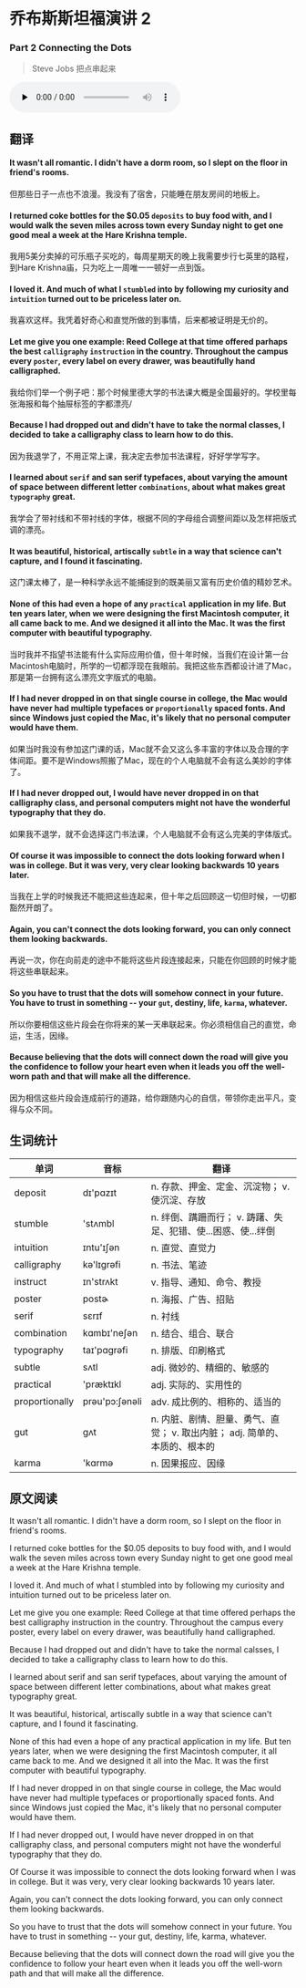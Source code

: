 # 乔布斯斯坦福演讲 2
### Part 2 Connecting the Dots
>Steve Jobs 把点串起来

<audio id="audio" controls="" controlsList="nodownload" oncontextmenu="return false" preload="none">
    <source id="mp3" src="../audio/2019-March/Connect the Dots.mp3">
</audio>

## 翻译
#### It wasn't all romantic. I didn't have a dorm room, so I slept on the floor in friend's rooms.
但那些日子一点也不浪漫。我没有了宿舍，只能睡在朋友房间的地板上。
#### I returned coke bottles for the $0.05 `deposits` to buy food with, and I would walk the seven miles across town every Sunday night to get one good meal a week at the Hare Krishna temple.
我用5美分卖掉的可乐瓶子买吃的，每周星期天的晚上我需要步行七英里的路程，到Hare Krishna庙，只为吃上一周唯一一顿好一点到饭。
#### I loved it. And much of what I `stumbled` into by following my curiosity and `intuition` turned out to be priceless later on.
我喜欢这样。我凭着好奇心和直觉所做的到事情，后来都被证明是无价的。
#### Let me give you one example: Reed College at that time offered parhaps the best `calligraphy` `instruction` in the country. Throughout the campus every `poster`, every label on every drawer, was beautifully hand calligraphed.
我给你们举一个例子吧：那个时候里德大学的书法课大概是全国最好的。学校里每张海报和每个抽屉标签的字都漂亮/
#### Because I had dropped out and didn't have to take the normal classes, I decided to take a calligraphy class to learn how to do this.
因为我退学了，不用正常上课，我决定去参加书法课程，好好学学写字。
#### I learned about `serif` and san serif typefaces, about varying the amount of space between different letter `combinations`, about what makes great `typography` great.
我学会了带衬线和不带衬线的字体，根据不同的字母组合调整间距以及怎样把版式调的漂亮。
#### It was beautiful, historical, artiscally `subtle` in a way that science can't capture, and I found it fascinating.
这门课太棒了，是一种科学永远不能捕捉到的既美丽又富有历史价值的精妙艺术。
#### None of this had even a hope of any `practical` application in my life. But ten years later, when we were designing the first Macintosh computer, it all came back to me. And we designed it all into the Mac. It was the first computer with beautiful typography.
当时我并不指望书法能有什么实际应用价值，但十年时候，当我们在设计第一台Macintosh电脑时，所学的一切都浮现在我眼前。我把这些东西都设计进了Mac，那是第一台拥有这么漂亮文字版式的电脑。
#### If I had never dropped in on that single course in college, the Mac would have never had multiple typefaces or `proportionally` spaced fonts. And since Windows just copied the Mac, it's likely that no personal computer would have them.
如果当时我没有参加这门课的话，Mac就不会又这么多丰富的字体以及合理的字体间距。要不是Windows照搬了Mac，现在的个人电脑就不会有这么美妙的字体了。
#### If I had never dropped out, I would have never dropped in on that calligraphy class, and personal computers might not have the wonderful typography that they do.
如果我不退学，就不会选择这门书法课，个人电脑就不会有这么完美的字体版式。
#### Of course it was impossible to connect the dots looking forward when I was in college. But it was very, very clear looking backwards 10 years later.
当我在上学的时候我还不能把这些连起来，但十年之后回顾这一切但时候，一切都豁然开朗了。
#### Again, you can't connect the dots looking forward, you can only connect them looking backwards.
再说一次，你在向前走的途中不能将这些片段连接起来，只能在你回顾的时候才能将这些串联起来。
#### So you have to trust that the dots will somehow connect in your future. You have to trust in something -- your `gut`, destiny, life, `karma`, whatever.
所以你要相信这些片段会在你将来的某一天串联起来。你必须相信自己的直觉，命运，生活，因缘。
#### Because believing that the dots will connect down the road will give you the confidence to follow your heart even when it leads you off the well-worn path and that will make all the difference.
因为相信这些片段会连成前行的道路，给你跟随内心的自信，带领你走出平凡，变得与众不同。

## 生词统计
| 单词 | 音标 | 翻译 |
|-|-|-|
| deposit | dɪ'pɑzɪt | n. 存款、押金、定金、沉淀物； v. 使沉淀、存放 |
| stumble | 'stʌmbl | n. 绊倒、蹒跚而行； v. 踌躇、失足、犯错、使...困惑、使...绊倒 |
| intuition | ɪntu'ɪʃən | n. 直觉、直觉力 |
| calligraphy | kə'lɪɡrəfi | n. 书法、笔迹 |
| instruct | ɪn'strʌkt | v. 指导、通知、命令、教授 |
| poster | postɚ | n. 海报、广告、招贴 |
| serif | sɛrɪf | n. 衬线 |
| combination | kɑmbɪ'neʃən | n. 结合、组合、联合 |
| typography | taɪ'pɑgrəfi | n. 排版、印刷格式 |
| subtle | sʌtl | adj. 微妙的、精细的、敏感的 |
| practical | 'præktɪkl | adj. 实际的、实用性的 |
| proportionally | prəu'pɔ:ʃənəli | adv. 成比例的、相称的、适当的 |
| gut | ɡʌt | n. 内脏、剧情、胆量、勇气、直觉； v. 取出内脏； adj. 简单的、本质的、根本的 |
| karma | 'kɑrmə | n. 因果报应、因缘 |

## 原文阅读
It wasn't all romantic. I didn't have a dorm room, so I slept on the floor in friend's rooms.

I returned coke bottles for the $0.05 deposits to buy food with, and I would walk the seven miles across town every Sunday night to get one good meal a week at the Hare Krishna temple.

I loved it. And much of what I stumbled into by following my curiosity and intuition turned out to be priceless later on.

Let me give you one example: Reed College at that time offered perhaps the best calligraphy instruction in the country. Throughout the campus every poster, every label on every drawer, was beautifully hand calligraphed.

Because I had dropped out and didn't have to take the normal calsses, I decided to take a calligraphy class to learn how to do this.

I learned about serif and san serif typefaces, about varying the amount of space between different letter combinations, about what makes great typography great.

It was beautiful, historical, artiscally subtle in a way that science can't capture, and I found it fascinating.

None of this had even a hope of any practical application in my life. But ten years later, when we were designing the first Macintosh computer, it all came back to me. And we designed it all into the Mac. It was the first computer with beautiful typography.

If I had never dropped in on that single course in college, the Mac would have never had multiple typefaces or proportionally spaced fonts. And since Windows just copied the Mac, it's likely that no personal computer would have them.

If I had never dropped out, I would have never dropped in on that calligraphy class, and personal computers might not have the wonderful typography that they do.

Of Course it was impossible to connect the dots looking forward when I was in college. But it was very, very clear looking backwards 10 years later.

Again, you can't connect the dots looking forward, you can only connect them looking backwards.

So you have to trust that the dots will somehow connect in your future. You have to trust in something -- your gut, destiny, life, karma, whatever.

Because believing that the dots will connect down the road will give you the confidence to follow your heart even when it leads you off the well-worn path and that will make all the difference.